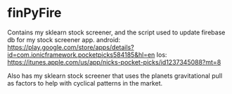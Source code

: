 # finPyFire
Contains my sklearn stock screener, and the script used to update firebase db for my stock screener app. 
android: https://play.google.com/store/apps/details?id=com.ionicframework.pocketpicks584185&hl=en
Ios: https://itunes.apple.com/us/app/nicks-pocket-picks/id1237345088?mt=8

Also has my sklearn stock screener that uses the planets gravitational pull as factors to help with cyclical patterns in the market. 
